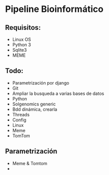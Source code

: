 # Pipeline Bioinformático

## Requisitos:

+ Linux OS
+ Python 3
+ Sqlite3
+ MEME

## Todo:

+ Parametrización por django
+ Git
+ Ampliar la busqueda a varias bases de datos
+ Python
+ Solgenomics generic
+ Bdd dinámica, crearla
+ Threads
+ Config
+ Linux
+ Meme
+ TomTom

## Parametrización
+ Meme & Tomtom
+ 


